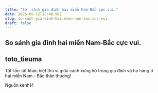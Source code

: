 ```yaml
---
title: "So  sánh gia đình hai miền Nam-Bắc cực vui."
date: 2025-06-12T12:48:56Z
slug: so-sanh-gia-dinh-hai-mien-nam-bac-cuc-vui
draft: false
---
```


## So  sánh gia đình hai miền Nam-Bắc cực vui.

## toto_tieuma

Tất-tần-tật khác biệt thú vị giữa cách xưng hô trong gia đình và họ hàng ở hai miền Nam - Bắc thân thương!​















​​​Nguồn:kenh14​